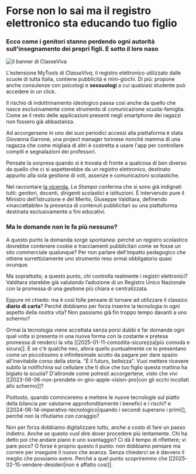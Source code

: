 # Forse non lo sai ma il registro elettronico sta educando tuo figlio

### Ecco come i genitori stanno perdendo ogni autorità sull'insegnamento dei propri figli. E sotto il loro naso

![il banner di ClasseViva](classeviva.jpg)

L'estensione MyTools di *ClasseViva*, il registro elettronico utilizzato dalle scuole di tutta Italia, contiene pubblicità e mini-giochi. Di più: propone anche consulenze con psicologi e **sessuologi** a cui qualsiasi studente può accedere in un click.

Il rischio di indottrinamento ideologico passa così anche da quello che nasce esclusivamente come strumento di comunicazione scuola-famiglia. Come se il resto delle applicazioni presenti negli smartphone dei ragazzi non fossero già abbastanza.

Ad accorgersene in uno dei suoi periodici accessi alla piattaforma è stata Giovanna Garrone, una project manager torinese nonché mamma di una ragazza che come migliaia di altri è costretta a usare l'app per controllare compiti e segnalazioni dei professori.

Pensate la sorpresa quando si è trovata di fronte a qualcosa di ben diverso da quello che ci si aspetterebbe da un registro elettronico, destinato appunto alla sola gestione di voti, assenze e comunicazioni scolastiche.

Nel raccontare [la vicenda](https://www.lastampa.it/cronaca/2025/03/05/news/scuola_registro_elettronico_polemiche_valditara-15036283/), *La Stampa* conferma che si sono già indignati tutti: genitori, docenti, dirigenti scolastici e istituzioni. È intervenuto pure il Ministro dell’Istruzione e del Merito, Giuseppe Valditara, definendo «inaccettabile» la presenza di contenuti pubblicitari su una piattaforma destinata esclusivamente a fini educativi.

### Ma le domande non le fa più nessuno?

A questo punto la domanda sorge spontanea: perché un registro scolastico dovrebbe contenere cookie e tracciamenti pubblicitari come se fosse un sito commerciale qualunque? Per non parlare dell'impatto pedagogico che ottiene surrettiziamente uno strumento reso ormai obbligatorio quasi ovunque.

Ma soprattutto, a questo punto, chi controlla realmente i registri elettronici? Valditara starebbe già valutando l’adozione di un Registro Unico Nazionale con la promessa di una gestione più chiara e centralizzata.

Eppure mi chiedo: ma è così folle pensare di tornare ad utilizzare il classico **diario di carta**? Perché dobbiamo per forza inserire la tecnologia in ogni aspetto della nostra vita? Non passiamo già fin troppo tempo davanti a uno schermo?

Ormai la tecnologia viene accettata senza porsi dubbi e far domande ogni qual volta si presenta in una nuova forma con la costante e pretesa promessa di renderci la vita [[2025-01-11-comodita-sicurezza|più comoda e sicura]]. E se c'è qualche neo, allora quello puntualmente ce lo presentano come un piccolissimo e infinitesimale scotto da pagare per dare spazio all'inevitabile corso della storia. "È il futuro, bellezza". Vuoi mettere ricevere subito la notifichina sul cellulare che ti dice che tuo figlio questa mattina ha bigiato la scuola? D'altronde come potresti accorgertene, visto che vivi [[2023-06-06-non-prendete-in-giro-apple-vision-pro|con gli occhi incollati allo schermo]]?

Piuttosto, quando cominceremo a mettere le nuove tecnologie sul piatto della bilancia per valutarne approfonditamente i benefici e i rischi? e [[2024-06-14-imperativo-tecnologico|quando i secondi superano i primi]], perché non la rifiutiamo con coraggio?

Non per forza dobbiamo digitalizzare tutto, anche a costo di fare un passo indietro. Anche se questo vuol dire dover procedere più lentamente. Chi ha detto poi che andare piano è uno svantaggio? Ci dà il tempo di riflettere; vi pare poco? O forse è proprio questo il punto: non dobbiamo pensare ma correre per inseguire il nuovo che avanza. Senza chiederci se è davvero il meglio che possiamo avere. Perché a quel punto scopriremmo che [[2025-02-15-vendere-desideri|non è affatto così]].